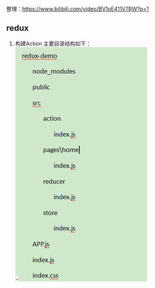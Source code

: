 <!--
 * @Author: your name
 * @Date: 2021-08-30 15:22:20
 * @LastEditTime: 2021-09-07 16:46:42
 * @LastEditors: Please set LastEditors
 * @Description: In User Settings Edit
 * @FilePath: \myblog_local\docs\react\0.1React-redux.md
-->
整理：https://www.bilibili.com/video/BV1oE411V7RW?p=1
## redux
1. 构建Action
主要目录结构如下：
![](../.vuepress/public/assets/react/redux/01.png)